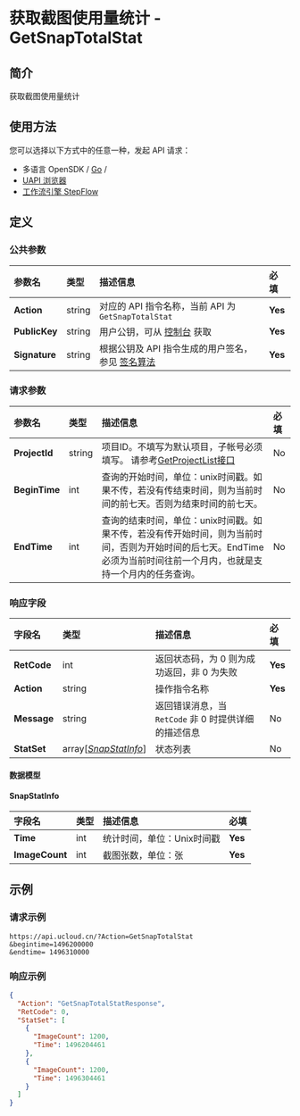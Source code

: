# 获取截图使用量统计 - GetSnapTotalStat

## 简介

获取截图使用量统计






## 使用方法

您可以选择以下方式中的任意一种，发起 API 请求：
- 多语言 OpenSDK / [Go](https://github.com/ucloud/ucloud-sdk-go) /
- [UAPI 浏览器](https://console.ucloud.cn/uapi/detail?id=GetSnapTotalStat)
- [工作流引擎 StepFlow](https://console.ucloud.cn/stepflow/manage/)


## 定义

### 公共参数

| 参数名 | 类型 | 描述信息 | 必填 |
|:---|:---|:---|:---|
| **Action**     | string  | 对应的 API 指令名称，当前 API 为 `GetSnapTotalStat`                        | **Yes** |
| **PublicKey**  | string  | 用户公钥，可从 [控制台](https://console.ucloud.cn/uapi/apikey) 获取                                             | **Yes** |
| **Signature**  | string  | 根据公钥及 API 指令生成的用户签名，参见 [签名算法](api/summary/signature.md)  | **Yes** |

### 请求参数

| 参数名 | 类型 | 描述信息 | 必填 |
|:---|:---|:---|:---|
| **ProjectId** | string | 项目ID。不填写为默认项目，子帐号必须填写。 请参考[GetProjectList接口](api/summary/get_project_list) |No|
| **BeginTime** | int | 查询的开始时间，单位：unix时间戳。如果不传，若没有传结束时间，则为当前时间的前七天。否则为结束时间的前七天。 |No|
| **EndTime** | int | 查询的结束时间，单位：unix时间戳。如果不传，若没有传开始时间，则为当前时间，否则为开始时间的后七天。EndTime必须为当前时间往前一个月内，也就是支持一个月内的任务查询。 |No|

### 响应字段

| 字段名 | 类型 | 描述信息 | 必填 |
|:---|:---|:---|:---|
| **RetCode** | int | 返回状态码，为 0 则为成功返回，非 0 为失败 |**Yes**|
| **Action** | string | 操作指令名称 |**Yes**|
| **Message** | string | 返回错误消息，当 `RetCode` 非 0 时提供详细的描述信息 |No|
| **StatSet** | array[[*SnapStatInfo*](#SnapStatInfo)] | 状态列表 |No|

#### 数据模型


#### SnapStatInfo

| 字段名 | 类型 | 描述信息 | 必填 |
|:---|:---|:---|:---|
| **Time** | int | 统计时间，单位：Unix时间戳 |**Yes**|
| **ImageCount** | int | 截图张数，单位：张 |**Yes**|

## 示例

### 请求示例
    
```
https://api.ucloud.cn/?Action=GetSnapTotalStat
&begintime=1496200000
&endtime= 1496310000
```

### 响应示例
    
```json
{
  "Action": "GetSnapTotalStatResponse",
  "RetCode": 0,
  "StatSet": [
    {
      "ImageCount": 1200,
      "Time": 1496204461
    },
    {
      "ImageCount": 1200,
      "Time": 1496304461
    }
  ]
}
```





